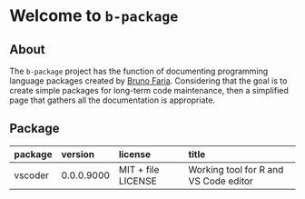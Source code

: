 # Welcome to `b-package`

## About

The `b-package` project has the function of documenting programming language packages created by [Bruno Faria](https://brunofariadf.github.io/). Considering that the goal is to create simple packages for long-term code maintenance, then a simplified page that gathers all the documentation is appropriate.

## Package

|package |version    |license            |title                          |
|:-------|:----------|:------------------|:------------------------------|
|vscoder |0.0.0.9000 |MIT + file LICENSE |Working tool for R and VS Code editor |
